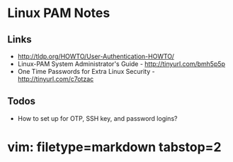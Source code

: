 # Linux PAM Notes #

## Links ##
- http://tldp.org/HOWTO/User-Authentication-HOWTO/
- Linux-PAM System Administrator's Guide - http://tinyurl.com/bmh5p5p
- One Time Passwords for Extra Linux Security - http://tinyurl.com/c7otzac

## Todos ##
- How to set up for OTP, SSH key, and password logins?


# vim: filetype=markdown tabstop=2
